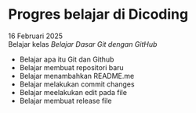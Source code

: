 Progres belajar di Dicoding
==
16 Februari 2025  
Belajar kelas *Belajar Dasar Git dengan GitHub*
* Belajar apa itu Git dan Github
* Belajar membuat repositori baru
* Belajar menambahkan README.me
* Belajar melakukan commit changes
* Belajar meelakukan edit pada file
* Belajar membuat release file
